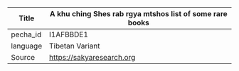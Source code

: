 |Title | A khu ching Shes rab rgya mtshos list of some rare books 
| --- | --- 
|pecha_id | I1AFBBDE1
|language | Tibetan Variant
|Source | https://sakyaresearch.org